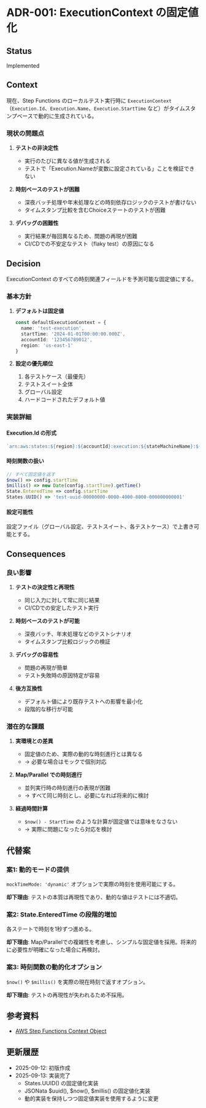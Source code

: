 # ADR-001: ExecutionContext の固定値化

## Status

Implemented

## Context

現在、Step Functions のローカルテスト実行時に `ExecutionContext`（`Execution.Id`、`Execution.Name`、`Execution.StartTime` など）がタイムスタンプベースで動的に生成されている。

### 現状の問題点

1. **テストの非決定性**
   - 実行のたびに異なる値が生成される
   - テストで「Execution.Nameが変数に設定されている」ことを検証できない
   
2. **時刻ベースのテストが困難**
   - 深夜バッチ処理や年末処理などの時刻依存ロジックのテストが書けない
   - タイムスタンプ比較を含むChoiceステートのテストが困難

3. **デバッグの困難性**
   - 実行結果が毎回異なるため、問題の再現が困難
   - CI/CDでの不安定なテスト（flaky test）の原因になる

## Decision

ExecutionContext のすべての時刻関連フィールドを予測可能な固定値にする。

### 基本方針

1. **デフォルトは固定値**
   ```typescript
   const defaultExecutionContext = {
     name: 'test-execution',
     startTime: '2024-01-01T00:00:00.000Z',
     accountId: '123456789012',
     region: 'us-east-1'
   }
   ```

2. **設定の優先順位**
   1. 各テストケース（最優先）
   2. テストスイート全体
   3. グローバル設定
   4. ハードコードされたデフォルト値

### 実装詳細

#### Execution.Id の形式
```typescript
`arn:aws:states:${region}:${accountId}:execution:${stateMachineName}:${executionName}`
```

#### 時刻関数の扱い
```typescript
// すべて固定値を返す
$now() => config.startTime
$millis() => new Date(config.startTime).getTime()
State.EnteredTime => config.startTime
States.UUID() => 'test-uuid-00000000-0000-4000-8000-000000000001'
```

#### 設定可能性
設定ファイル（グローバル設定、テストスイート、各テストケース）で上書き可能とする。

## Consequences

### 良い影響

1. **テストの決定性と再現性**
   - 同じ入力に対して常に同じ結果
   - CI/CDでの安定したテスト実行

2. **時刻ベースのテストが可能**
   - 深夜バッチ、年末処理などのテストシナリオ
   - タイムスタンプ比較ロジックの検証

3. **デバッグの容易性**
   - 問題の再現が簡単
   - テスト失敗時の原因特定が容易

4. **後方互換性**
   - デフォルト値により既存テストへの影響を最小化
   - 段階的な移行が可能

### 潜在的な課題

1. **実環境との差異**
   - 固定値のため、実際の動的な時刻進行とは異なる
   - → 必要な場合はモックで個別対応

2. **Map/Parallel での時刻進行**
   - 並列実行時の時刻進行の表現が困難
   - → すべて同じ時刻とし、必要になれば将来的に検討

3. **経過時間計算**
   - `$now() - StartTime` のような計算が固定値では意味をなさない
   - → 実際に問題になったら対応を検討

## 代替案

### 案1: 動的モードの提供
`mockTimeMode: 'dynamic'` オプションで実際の時刻を使用可能にする。

**却下理由**: テストの本質は再現性であり、動的な値はテストには不適切。

### 案2: State.EnteredTime の段階的増加
各ステートで時刻を1秒ずつ進める。

**却下理由**: Map/Parallelでの複雑性を考慮し、シンプルな固定値を採用。将来的に必要性が明確になった場合に再検討。

### 案3: 時刻関数の動的化オプション
`$now()` や `$millis()` を実際の現在時刻で返すオプション。

**却下理由**: テストの再現性が失われるため不採用。

## 参考資料

- [AWS Step Functions Context Object](https://docs.aws.amazon.com/step-functions/latest/dg/input-output-contextobject.html)

## 更新履歴

- 2025-09-12: 初版作成
- 2025-09-13: 実装完了
  - States.UUID() の固定値化実装
  - JSONata $uuid(), $now(), $millis() の固定値化実装
  - 動的実装を保持しつつ固定値実装を使用するように変更